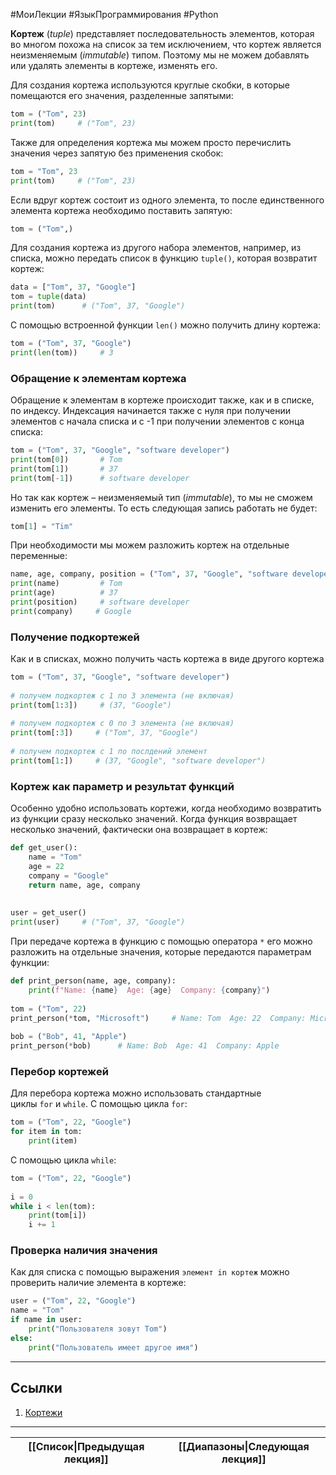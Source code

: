 #МоиЛекции #ЯзыкПрограммирования #Python 

**Кортеж** (*tuple*) представляет последовательность элементов, которая во многом похожа на список за тем исключением, что кортеж является неизменяемым (*immutable*) типом. Поэтому мы не можем добавлять или удалять элементы в кортеже, изменять его.

Для создания кортежа используются круглые скобки, в которые помещаются его значения, разделенные запятыми:

```python
tom = ("Tom", 23)
print(tom)     # ("Tom", 23)
```

Также для определения кортежа мы можем просто перечислить значения через запятую без применения скобок:

```python
tom = "Tom", 23
print(tom)     # ("Tom", 23)
```

Если вдруг кортеж состоит из одного элемента, то после единственного элемента кортежа необходимо поставить запятую:

```python
tom = ("Tom",)
```

Для создания кортежа из другого набора элементов, например, из списка, можно передать список в функцию `tuple()`, которая возвратит кортеж:

```python
data = ["Tom", 37, "Google"]
tom = tuple(data)
print(tom)      # ("Tom", 37, "Google")
```

С помощью встроенной функции `len()` можно получить длину кортежа:

```python
tom = ("Tom", 37, "Google")
print(len(tom))     # 3
```

### Обращение к элементам кортежа

Обращение к элементам в кортеже происходит также, как и в списке, по индексу. Индексация начинается также с нуля при получении элементов с начала списка и с -1 при получении элементов с конца списка:

```python
tom = ("Tom", 37, "Google", "software developer")
print(tom[0])       # Tom
print(tom[1])       # 37
print(tom[-1])      # software developer
```

Но так как кортеж – неизменяемый тип (*immutable*), то мы не сможем изменить его элементы. То есть следующая запись работать не будет:

```python
tom[1] = "Tim"
```

При необходимости мы можем разложить кортеж на отдельные переменные:

```python
name, age, company, position = ("Tom", 37, "Google", "software developer")
print(name)         # Tom
print(age)          # 37
print(position)     # software developer
print(company)     # Google
```

### Получение подкортежей

Как и в списках, можно получить часть кортежа в виде другого кортежа

```python
tom = ("Tom", 37, "Google", "software developer")
 
# получем подкортеж с 1 по 3 элемента (не включая)
print(tom[1:3])     # (37, "Google")
 
# получем подкортеж с 0 по 3 элемента (не включая)
print(tom[:3])     # ("Tom", 37, "Google")
 
# получем подкортеж с 1 по послдений элемент
print(tom[1:])     # (37, "Google", "software developer")
```

### Кортеж как параметр и результат функций

Особенно удобно использовать кортежи, когда необходимо возвратить из функции сразу несколько значений. Когда функция возвращает несколько значений, фактически она возвращает в кортеж:

```python
def get_user():
    name = "Tom"
    age = 22
    company = "Google"
    return name, age, company
 
 
user = get_user()
print(user)     # ("Tom", 37, "Google")
```

При передаче кортежа в функцию с помощью оператора `*` его можно разложить на отдельные значения, которые передаются параметрам функции:

```python
def print_person(name, age, company):
    print(f"Name: {name}  Age: {age}  Company: {company}")
 
tom = ("Tom", 22)
print_person(*tom, "Microsoft")     # Name: Tom  Age: 22  Company: Microsoft
 
bob = ("Bob", 41, "Apple")
print_person(*bob)      # Name: Bob  Age: 41  Company: Apple
```

### Перебор кортежей

Для перебора кортежа можно использовать стандартные циклы `for` и `while`. С помощью цикла `for`:

```python
tom = ("Tom", 22, "Google")
for item in tom:
    print(item)
```

С помощью цикла `while`:

```python
tom = ("Tom", 22, "Google")
 
i = 0
while i < len(tom):
    print(tom[i])
    i += 1
```

### Проверка наличия значения

Как для списка с помощью выражения `элемент in кортеж` можно проверить наличие элемента в кортеже:

```python
user = ("Tom", 22, "Google")
name = "Tom"
if name in user:
    print("Пользователя зовут Tom")
else:
    print("Пользователь имеет другое имя")
```

---
## Ссылки

1. [Кортежи](https://metanit.com/python/tutorial/3.2.php)

---

| [[Список\|Предыдущая лекция]] | [[Диапазоны\|Следующая лекция]] |
| ----------------------------- | ------------------------------- |
